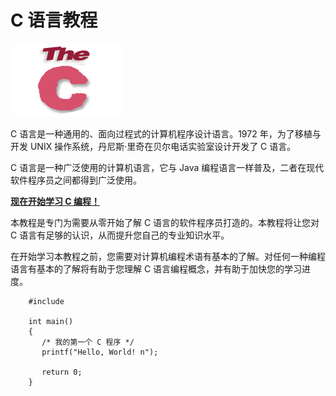 # C 语言教程

![c-mini-logo](images/c-tutorial/c-mini-logo.png)

C 语言是一种通用的、面向过程式的计算机程序设计语言。1972 年，为了移植与开发 UNIX 操作系统，丹尼斯·里奇在贝尔电话实验室设计开发了 C 语言。

C 语言是一种广泛使用的计算机语言，它与 Java 编程语言一样普及，二者在现代软件程序员之间都得到广泛使用。

[**现在开始学习 C 编程！**](c-intro.md)


本教程是专门为需要从零开始了解 C 语言的软件程序员打造的。本教程将让您对 C 语言有足够的认识，从而提升您自己的专业知识水平。

在开始学习本教程之前，您需要对计算机编程术语有基本的了解。对任何一种编程语言有基本的了解将有助于您理解 C 语言编程概念，并有助于加快您的学习进度。

```
    #include 

    int main()
    {
       /* 我的第一个 C 程序 */
       printf("Hello, World! n");

       return 0;
    }
```